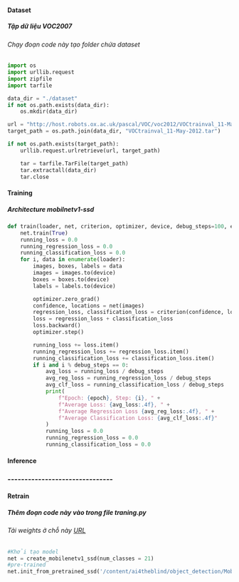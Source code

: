 #### Dataset
##### Tập dữ liệu VOC2007
###### Chạy đoạn code này tạo folder chứa dataset
```python
import os
import urllib.request
import zipfile
import tarfile

data_dir = "./dataset"
if not os.path.exists(data_dir):
    os.mkdir(data_dir)

url = "http://host.robots.ox.ac.uk/pascal/VOC/voc2012/VOCtrainval_11-May-2012.tar"
target_path = os.path.join(data_dir, "VOCtrainval_11-May-2012.tar")

if not os.path.exists(target_path):
    urllib.request.urlretrieve(url, target_path)

    tar = tarfile.TarFile(target_path)
    tar.extractall(data_dir)
    tar.close
```

#### Training
##### Architecture mobilnetv1-ssd
```python
def train(loader, net, criterion, optimizer, device, debug_steps=100, epoch=-1):
    net.train(True)
    running_loss = 0.0
    running_regression_loss = 0.0
    running_classification_loss = 0.0
    for i, data in enumerate(loader):
        images, boxes, labels = data
        images = images.to(device)
        boxes = boxes.to(device)
        labels = labels.to(device)

        optimizer.zero_grad()
        confidence, locations = net(images)
        regression_loss, classification_loss = criterion(confidence, locations, labels, boxes)  # TODO CHANGE BOXES
        loss = regression_loss + classification_loss
        loss.backward()
        optimizer.step()

        running_loss += loss.item()
        running_regression_loss += regression_loss.item()
        running_classification_loss += classification_loss.item()
        if i and i % debug_steps == 0:
            avg_loss = running_loss / debug_steps
            avg_reg_loss = running_regression_loss / debug_steps
            avg_clf_loss = running_classification_loss / debug_steps
            print(
                f"Epoch: {epoch}, Step: {i}, " +
                f"Average Loss: {avg_loss:.4f}, " +
                f"Average Regression Loss {avg_reg_loss:.4f}, " +
                f"Average Classification Loss: {avg_clf_loss:.4f}"
            )
            running_loss = 0.0
            running_regression_loss = 0.0
            running_classification_loss = 0.0
```

#### Inference
### -------------------------------



#### Retrain
##### Thêm đoạn code này vào trong file traning.py
###### Tải weights ở chỗ này [URL](https://storage.googleapis.com/models-hao/mobilenet-v1-ssd-mp-0_675.pth)

```python
#Khởi tạo model
net = create_mobilenetv1_ssd(num_classes = 21)
#pre-trained
net.init_from_pretrained_ssd('/content/ai4theblind/object_detection/Mobilenetv1-SSD/mobilenet-v1-ssd-mp-0_675.pth')
```

